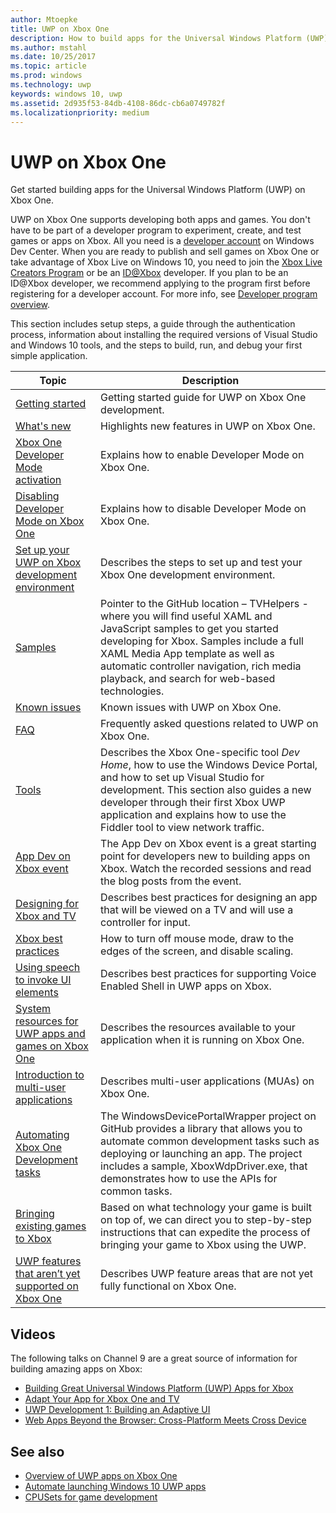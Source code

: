 ```yaml
---
author: Mtoepke
title: UWP on Xbox One
description: How to build apps for the Universal Windows Platform (UWP) on Xbox One.
ms.author: mstahl
ms.date: 10/25/2017
ms.topic: article
ms.prod: windows
ms.technology: uwp
keywords: windows 10, uwp
ms.assetid: 2d935f53-84db-4108-86dc-cb6a0749782f
ms.localizationpriority: medium
---
```


# UWP on Xbox One

Get started building apps for the Universal Windows Platform (UWP) on Xbox One.

UWP on Xbox One supports developing both apps and games. You don't have to be part of a developer program to experiment, create, and test games or apps on Xbox. All you need is a [developer account](https://developer.microsoft.com/en-us/store/register) on Windows Dev Center. When you are ready to publish and sell games on Xbox One or take advantage of Xbox Live on Windows 10, you need to join the [Xbox Live Creators Program](https://developer.microsoft.com/games/xbox/xboxlive/creator) or be an [ID@Xbox](http://www.xbox.com/Developers/id) developer. If you plan to be an ID@Xbox developer, we recommend applying to the program first before registering for a developer account. For more info, see [Developer program overview](../xbox-live/developer-program-overview.md).

This section includes setup steps, a guide through the authentication process, information about installing the required versions of Visual Studio and Windows 10 tools, and the steps to build, run, and debug your first simple application. 

| Topic      | Description |
|------------|-------------|
|[Getting started](getting-started.md)| Getting started guide for UWP on Xbox One development. |
|[What's new](whats-new.md)| Highlights new features in UWP on Xbox One. |
|[Xbox One Developer Mode activation](devkit-activation.md)| Explains how to enable Developer Mode on Xbox One. |
|[Disabling Developer Mode on Xbox One](devkit-deactivation.md)| Explains how to disable Developer Mode on Xbox One. |
|[Set up your UWP on Xbox development environment](development-environment-setup.md)| Describes the steps to set up and test your Xbox One development environment. |
|[Samples](samples.md)| Pointer to the GitHub location – TVHelpers - where you will find useful XAML and JavaScript samples to get you started developing for Xbox. Samples include a full XAML Media App template as well as automatic controller navigation, rich media playback, and search for web-based technologies. |
|[Known issues](known-issues.md)| Known issues with UWP on Xbox One. |
|[FAQ](frequently-asked-questions.md)| Frequently asked questions related to UWP on Xbox One. |
|[Tools](introduction-to-xbox-tools.md)| Describes the Xbox One-specific tool _Dev Home_, how to use the Windows Device Portal, and how to set up Visual Studio for development. This section also guides a new developer through their first Xbox UWP application and explains how to use the Fiddler tool to view network traffic. |
| [App Dev on Xbox event](https://developer.microsoft.com/windows/projects/campaigns/app-dev-on-xbox-event) | The App Dev on Xbox event is a great starting point for developers new to building apps on Xbox. Watch the recorded sessions and read the blog posts from the event. |
|[Designing for Xbox and TV](../design/devices/designing-for-tv.md)| Describes best practices for designing an app that will be viewed on a TV and will use a controller for input. |
|[Xbox best practices](tailoring-for-xbox.md)| How to turn off mouse mode, draw to the edges of the screen, and disable scaling. |
|[Using speech to invoke UI elements](ves-on-xbox.md)| Describes best practices for supporting Voice Enabled Shell in UWP apps on Xbox. |
|[System resources for UWP apps and games on Xbox One](system-resource-allocation.md)| Describes the resources available to your application when it is running on Xbox One. |
|[Introduction to multi-user applications](multi-user-applications.md)| Describes multi-user applications (MUAs) on Xbox One. |
| [Automating Xbox One Development tasks](https://github.com/Microsoft/WindowsDevicePortalWrapper/tree/v0.9.4) | The WindowsDevicePortalWrapper project on GitHub provides a library that allows you to automate common development tasks such as deploying or launching an app. The project includes a sample, XboxWdpDriver.exe, that demonstrates how to use the APIs for common tasks. |
|[Bringing existing games to Xbox](development-lanes-landing.md)|Based on what technology your game is built on top of, we can direct you to step-by-step instructions that can expedite the process of bringing your game to Xbox using the UWP.|
|[UWP features that aren’t yet supported on Xbox One](http://go.microsoft.com/fwlink/p/?LinkId=760755)|  Describes UWP feature areas that are not yet fully functional on Xbox One.|

## Videos

The following talks on Channel 9 are a great source of information for building amazing apps on Xbox:

* [Building Great Universal Windows Platform (UWP) Apps for Xbox](https://channel9.msdn.com/Events/Build/2016/B883)
* [Adapt Your App for Xbox One and TV](https://channel9.msdn.com/Events/Build/2016/T651-R1)
* [UWP Development 1: Building an Adaptive UI](https://channel9.msdn.com/Events/Build/2016/L724-R1)
* [Web Apps Beyond the Browser: Cross-Platform Meets Cross Device](https://channel9.msdn.com/Events/Build/2016/B888)

## See also

- [Overview of UWP apps on Xbox One](http://go.microsoft.com/fwlink/p/?LinkId=780786) 
- [Automate launching Windows 10 UWP apps](automate-launching-uwp-apps.md)
- [CPUSets for game development](cpusets-games.md)
